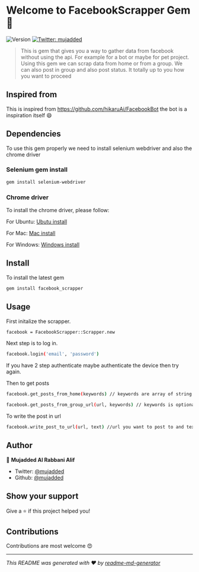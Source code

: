 # Welcome to FacebookScrapper Gem 👋
![Version](https://img.shields.io/badge/version-0.2.0-blue.svg?cacheSeconds=2592000)
[![Twitter: mujadded](https://img.shields.io/twitter/follow/mujadded.svg?style=social)](https://twitter.com/mujadded)

> This is gem that gives you a way to gather data from facebook without using the api. For example for a bot or maybe for pet project. Using this gem we can scrap data from home or from a group. We can also post in group and also post status. It totally up to you how you want to proceed

## Inspired from

This is inspired from https://github.com/hikaruAi/FacebookBot the bot is a inspiration itself :smile:

## Dependencies

To use this gem properly we need to install selenium webdriver and also the chrome driver

### Selenium gem install

```sh
gem install selenium-webdriver
```

### Chrome driver

To install the chrome driver, please follow:

For Ubuntu:
[Ubutu install](https://tecadmin.net/setup-selenium-chromedriver-on-ubuntu/)

For Mac:
[Mac install](https://www.kenst.com/2015/03/installing-chromedriver-on-mac-osx/)

For Windows:
[Windows install](https://www.kenst.com/2019/02/installing-chromedriver-on-windows/)

## Install

To install the latest gem 

```sh
gem install facebook_scrapper
```

## Usage

First initalize the scrapper.

```sh
facebook = FacebookScrapper::Scrapper.new
```

Next step is to log in.

```sh
facebook.login('email', 'password')
```

If you have 2 step authenticate maybe authenticate the device then try again.

Then to get posts

```sh
facebook.get_posts_from_home(keywords) // keywords are array of string and optional

facebook.get_posts_from_group_url(url, keywords) // keywords is optional
```

To write the post in url

```sh
facebook.write_post_to_url(url, text) //url you want to post to and text you want to write
```

## Author

👤 **Mujadded Al Rabbani Alif**

* Twitter: [@mujadded](https://twitter.com/mujadded)
* Github: [@mujadded](https://github.com/mujadded)

## Show your support

Give a ⭐️ if this project helped you!

## Contributions

Contributions are most welcome 😍

***
_This README was generated with ❤️ by [readme-md-generator](https://github.com/kefranabg/readme-md-generator)_
